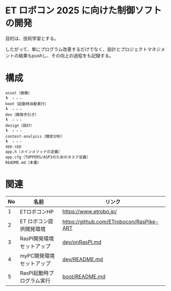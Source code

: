 # ET ロボコン 2025 に向けた制御ソフトの開発

目的は、技術学習とする。

したがって、単にプログラム改善するだけでなく、設計とプロジェクトマネジメントの結果もpushし、その向上の過程をも記録する。

# 構成

```
asset（画像）
┗　・・・
boot（起動時自動実行）
┗　・・・
dev（開発手引き）
┗　・・・
design（設計）
┗　・・・
contest-analysis（競技分析）
┗　・・・
app.cpp
app.h（メインメソッドの定義）
app.cfg（TOPPERS/ASP3のためのタスク定義）
README.md（本書）
```

# 関連

| No | 名前 | リンク |
| -- | -- | -- |
| 1 | ETロボコンHP | https://www.etrobo.jp/ |
| 2 | ET ロボコン提供開発環境 | https://github.com/ETrobocon/RasPike-ART |
| 3 | RasPI開発環境セットアップ | [dev/onRasPI.md](dev/onRasPI.md) |
| 4 | myPC開発環境セットアップ | [dev/README.md](dev/README.md) |
| 5 | RasPI起動時プログラム実行 | [boot/README.md](boot/README.md) |
